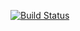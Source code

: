 [![Build Status](https://travis-ci.org/MarketReaction/CommonFunctions.svg?branch=master)](https://travis-ci.org/MarketReaction/CommonFunctions)